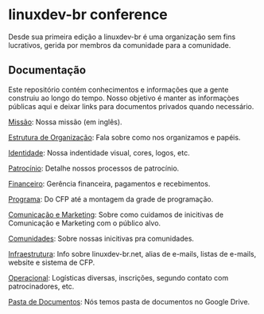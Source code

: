 # linuxdev-br conference

Desde sua primeira edição a linuxdev-br é uma organização sem fins lucrativos, gerida por membros da comunidade para a comunidade.

## Documentação

Este repositório contém conhecimentos e informações que a gente construiu ao longo do tempo. Nosso objetivo é manter as informaçòes públicas aqui e deixar links para documentos privados quando necessário.

[Missão](missao.md): Nossa missão (em inglês).

[Estrutura de Organização](estrutura.md): Fala sobre como nos organizamos e papéis.

[Identidade](identidade.md): Nossa indentidade visual, cores, logos, etc.

[Patrocínio](patrocinio.md):  Detalhe nossos processos de patrocínio.

[Financeiro](financeiro.md): Gerência financeira, pagamentos e recebimentos.

[Programa](programa.md): Do CFP até a montagem da grade de programação.

[Comunicação e Marketing](comunicacao.md): Sobre como cuidamos de inicitivas de Comunicação e Marketing com o público alvo.

[Comunidades](comunicacao.md): Sobre nossas inicitivas pra comunidades.

[Infraestrutura](infra.md): Info sobre linuxdev-br.net, alias de e-mails, listas de e-mails, website e sistema de CFP.

[Operacional](operacional.md): Logísticas diversas, inscrições, segundo contato com patrocinadores, etc.

[Pasta de Documentos](https://drive.google.com/drive/folders/0B7UFSRm5Zv8kQl9vRnEyTExlUGc?usp=sharing): Nós temos pasta de documentos no Google Drive.